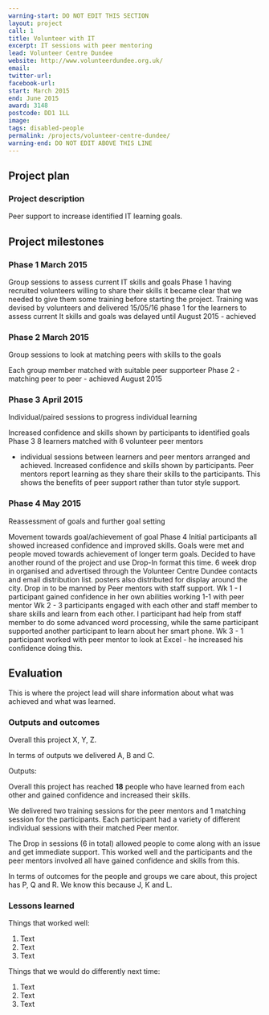 ```yaml
---
warning-start: DO NOT EDIT THIS SECTION
layout: project
call: 1
title: Volunteer with IT
excerpt: IT sessions with peer mentoring
lead: Volunteer Centre Dundee
website: http://www.volunteerdundee.org.uk/
email: 
twitter-url: 
facebook-url: 
start: March 2015
end: June 2015
award: 3148
postcode: DD1 1LL
image:
tags: disabled-people 
permalink: /projects/volunteer-centre-dundee/
warning-end: DO NOT EDIT ABOVE THIS LINE
---
```


## Project plan

### Project description

Peer support to increase identified IT learning goals.


## Project milestones

### Phase 1 March 2015

Group sessions to assess current IT skills and goals
Phase 1 
having recruited volunteers willing to share their skills it became clear that we needed to give them some training before starting the project. Training was devised by volunteers and delivered 15/05/16
phase 1 for the learners to assess current It skills and goals was delayed until August 2015 - achieved


### Phase 2 March 2015 

Group sessions to look at matching peers with skills to the goals

Each group member matched with suitable peer supporteer
Phase 2 - matching peer to peer - achieved August 2015


### Phase 3 April 2015

Individual/paired sessions to progress individual learning

Increased confidence and skills shown by participants to identified goals
Phase 3 
8 learners matched with 6 volunteer peer mentors
 - individual sessions between learners and peer mentors arranged and achieved. Increased confidence and skills shown by participants. Peer mentors report learning as they share their skills to the participants. This shows the benefits of peer support rather than tutor style support.


### Phase 4 May 2015

Reassessment of goals and further goal setting

Movement towards goal/achievement of goal
Phase 4
Initial participants all  showed increased confidence and improved skills. Goals were met and people moved towards achievement of longer term goals.
Decided to have another round of the project and use Drop-In format this time.
6 week drop in organised and advertised through the Volunteer Centre Dundee contacts and email distribution list. posters also distributed for display around the city.
Drop in to be manned by Peer mentors with staff support. 
Wk 1 - I participant gained confidence in her own abilities working 1-1 with peer mentor
Wk 2 - 3 participants engaged with each other and staff member to share skills and learn from each other. I participant had help from staff member to do some advanced word processing, while the same participant supported another participant to learn about her smart phone.
Wk 3 - 1 participant worked with peer mentor to look at Excel - he increased his confidence doing this.




## Evaluation

This is where the project lead will share information about what was achieved and what was learned.

### Outputs and outcomes

Overall this project X, Y, Z.

In terms of outputs we delivered A, B and C.

Outputs:

Overall this project has reached **18** people who have learned from each other and gained confidence and increased their skills. 

We delivered two training sessions for the peer mentors and 1 matching session for the participants. Each participant had a variety of different individual sessions with their matched Peer mentor. 

The Drop in sessions (6 in total) allowed people to come along with an issue and get immediate support. This worked well and the participants and the peer mentors involved all have gained confidence and skills from this.



In terms of outcomes for the people and groups we care about, this project has P, Q and R. We know this because J, K and L.

### Lessons learned

Things that worked well:

1. Text
2. Text
3. Text

Things that we would do differently next time:

1. Text
2. Text
3. Text
